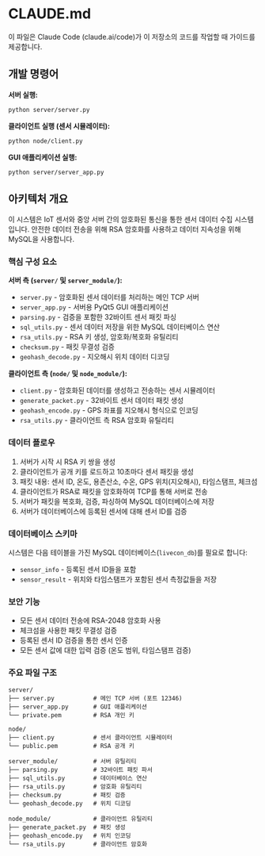# CLAUDE.md

이 파일은 Claude Code (claude.ai/code)가 이 저장소의 코드를 작업할 때 가이드를 제공합니다.

## 개발 명령어

**서버 실행:**
```bash
python server/server.py
```

**클라이언트 실행 (센서 시뮬레이터):**
```bash
python node/client.py
```

**GUI 애플리케이션 실행:**
```bash
python server/server_app.py
```

## 아키텍처 개요

이 시스템은 IoT 센서와 중앙 서버 간의 암호화된 통신을 통한 센서 데이터 수집 시스템입니다. 안전한 데이터 전송을 위해 RSA 암호화를 사용하고 데이터 지속성을 위해 MySQL을 사용합니다.

### 핵심 구성 요소

**서버 측 (`server/` 및 `server_module/`):**
- `server.py` - 암호화된 센서 데이터를 처리하는 메인 TCP 서버
- `server_app.py` - 서버용 PyQt5 GUI 애플리케이션
- `parsing.py` - 검증을 포함한 32바이트 센서 패킷 파싱
- `sql_utils.py` - 센서 데이터 저장을 위한 MySQL 데이터베이스 연산
- `rsa_utils.py` - RSA 키 생성, 암호화/복호화 유틸리티
- `checksum.py` - 패킷 무결성 검증
- `geohash_decode.py` - 지오해시 위치 데이터 디코딩

**클라이언트 측 (`node/` 및 `node_module/`):**
- `client.py` - 암호화된 데이터를 생성하고 전송하는 센서 시뮬레이터
- `generate_packet.py` - 32바이트 센서 데이터 패킷 생성
- `geohash_encode.py` - GPS 좌표를 지오해시 형식으로 인코딩
- `rsa_utils.py` - 클라이언트 측 RSA 암호화 유틸리티

### 데이터 플로우

1. 서버가 시작 시 RSA 키 쌍을 생성
2. 클라이언트가 공개 키를 로드하고 10초마다 센서 패킷을 생성
3. 패킷 내용: 센서 ID, 온도, 용존산소, 수온, GPS 위치(지오해시), 타임스탬프, 체크섬
4. 클라이언트가 RSA로 패킷을 암호화하여 TCP를 통해 서버로 전송
5. 서버가 패킷을 복호화, 검증, 파싱하여 MySQL 데이터베이스에 저장
6. 서버가 데이터베이스에 등록된 센서에 대해 센서 ID를 검증

### 데이터베이스 스키마

시스템은 다음 테이블을 가진 MySQL 데이터베이스(`livecon_db`)를 필요로 합니다:
- `sensor_info` - 등록된 센서 ID들을 포함
- `sensor_result` - 위치와 타임스탬프가 포함된 센서 측정값들을 저장

### 보안 기능

- 모든 센서 데이터 전송에 RSA-2048 암호화 사용
- 체크섬을 사용한 패킷 무결성 검증
- 등록된 센서 ID 검증을 통한 센서 인증
- 모든 센서 값에 대한 입력 검증 (온도 범위, 타임스탬프 검증)

### 주요 파일 구조

```
server/
├── server.py           # 메인 TCP 서버 (포트 12346)
├── server_app.py       # GUI 애플리케이션
└── private.pem         # RSA 개인 키

node/
├── client.py           # 센서 클라이언트 시뮬레이터
└── public.pem          # RSA 공개 키

server_module/          # 서버 유틸리티
├── parsing.py          # 32바이트 패킷 파서
├── sql_utils.py        # 데이터베이스 연산
├── rsa_utils.py        # 암호화 유틸리티
├── checksum.py         # 패킷 검증
└── geohash_decode.py   # 위치 디코딩

node_module/            # 클라이언트 유틸리티
├── generate_packet.py  # 패킷 생성
├── geohash_encode.py   # 위치 인코딩
└── rsa_utils.py        # 클라이언트 암호화
```